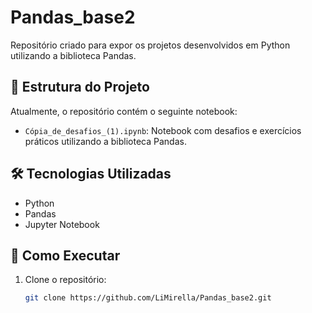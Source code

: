 # Pandas_base2

Repositório criado para expor os projetos desenvolvidos em Python utilizando a biblioteca Pandas.

## 📁 Estrutura do Projeto

Atualmente, o repositório contém o seguinte notebook:

- `Cópia_de_desafios_(1).ipynb`: Notebook com desafios e exercícios práticos utilizando a biblioteca Pandas.

## 🛠️ Tecnologias Utilizadas

- Python  
- Pandas  
- Jupyter Notebook  

## 🚀 Como Executar

1. Clone o repositório:
   ```bash
   git clone https://github.com/LiMirella/Pandas_base2.git
